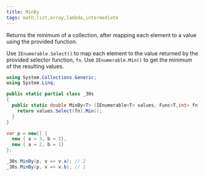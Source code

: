 ```yaml
---
title: MinBy
tags: math,list,array,lambda,intermediate
---
```


Returns the minimum of a collection, after mapping each element to a value using the provided function.

Use `IEnumerable.Select()` to map each element to the value returned by the provided selector function, `fn`.
Use `IEnumerable.Min()` to get the minimum of the resulting values.

```csharp
using System.Collections.Generic;
using System.Linq;

public static partial class _30s 
{
  public static double MinBy<T> (IEnumerable<T> values, Func<T,int> fn) {
    return values.Select(fn).Min();
  }
}
```

```csharp
var p = new[] {
  new { a = 3, b = 2},
  new { a = 2, b = 1}
};

_30s.MinBy(p, v => v.a); // 2
_30s.MinBy(p, v => v.b); // 1
```
